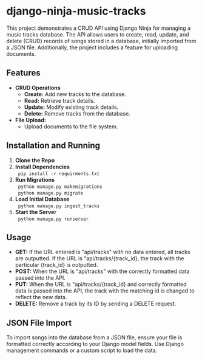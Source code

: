 # django-ninja-music-tracks

This project demonstrates a CRUD API using Django Ninja for managing a music tracks database. The API allows users to create, read, update, and delete (CRUD) records of songs stored in a database, initially imported from a JSON file. Additionally, the project includes a feature for uploading documents.

## Features
* **CRUD Operations**
    * **Create:** Add new tracks to the database. 
    * **Read:** Retrieve track details. 
    * **Update:** Modify existing track details. 
    * **Delete:** Remove tracks from the database.
* **File Upload:**
    * Upload documents to the file system.

## Installation and Running
1. **Clone the Repo**
2. **Install Dependencies** \
``` pip install -r requirments.txt```
3. **Run Migrations** \
``` python manage.py makemigrations``` \
``` python manage.py migrate``` 
4. **Load Initial Database** \
``` python manage.py ingest_tracks```
5. **Start the Server** \
``` python manage.py runserver```

## Usage
* **GET:** If the URL entered is "api/tracks" with no data entered, all tracks are outputted. If the URL is "api/tracks/{track_id}, the track with the particular {track_id} is outputted.
* **POST:** When the URL is "api/tracks" with the correctly formatted data passed into the API.
* **PUT:** When the URL is "api/tracks/{track_id} and correctly formatted data is passed into the API, the track with the matching id is changed to reflect the new data.
* **DELETE:** Remove a track by its ID by sending a DELETE request.

## JSON File Import
To import songs into the database from a JSON file, ensure your file is formatted correctly according to your Django model fields. Use Django management commands or a custom script to load the data.